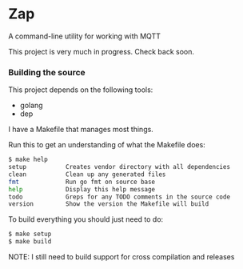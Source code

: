 # Zap

A command-line utility for working with MQTT

This project is very much in progress.  Check back soon.

### Building the source

This project depends on the following tools:
* golang
* dep

I have a Makefile that manages most things.

Run this to get an understanding of what the Makefile does:
```bash
$ make help
setup           Creates vendor directory with all dependencies
clean           Clean up any generated files
fmt             Run go fmt on source base
help            Display this help message
todo            Greps for any TODO comments in the source code
version         Show the version the Makefile will build
```

To build everything you should just need to do:
```bash
$ make setup
$ make build
```

NOTE: I still need to build support for cross compilation and releases